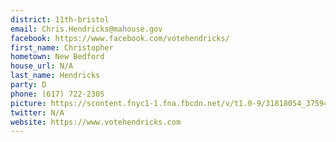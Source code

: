 ```yaml
---
district: 11th-bristol
email: Chris.Hendricks@mahouse.gov
facebook: https://www.facebook.com/votehendricks/
first_name: Christopher
hometown: New Bedford
house_url: N/A
last_name: Hendricks
party: D
phone: (617) 722-2305
picture: https://scontent.fnyc1-1.fna.fbcdn.net/v/t1.0-9/31818054_375942796256521_567798984383397888_n.png?_nc_cat=101&_nc_ht=scontent.fnyc1-1.fna&oh=cd18e9401161fc89785634c1341a447d&oe=5C976371
twitter: N/A
website: https://www.votehendricks.com
---
```

